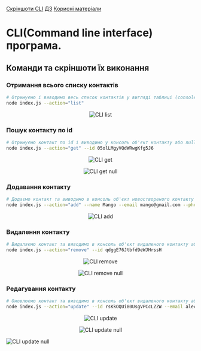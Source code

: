 [Скріншоти CLI](./README.md)
[ДЗ](./HomeWorkTask.md)
[Корисні матеріали](./INFO.md)

# CLI(Command line interface) програма.
## Команди та скріншоти їх виконання

### Отримання всього списку контактів

```bash
# Отримуємо і виводимо весь список контактів у вигляді таблиці (console.table)
node index.js --action="list"
```

<p align="center">
<img src="https://i.ibb.co/ngCPJBQ/list.png" alt="CLI list" />
</p>

### Пошук контакту по id

```bash
# Отримуємо контакт по id і виводимо у консоль об'єкт контакту або null, якщо контакту з таким id не існує.
node index.js --action="get" --id 05olLMgyVQdWRwgKfg5J6
```

<p align="center">
<img src="https://i.ibb.co/mb6X15j/get.png" alt="CLI get" />
</p>

<p align="center">
<img src="https://i.ibb.co/wdZ0bFd/get2.png" alt="CLI get null" />
</p>

### Додавання контакту

```bash
# Додаємо контакт та виводимо в консоль об'єкт новоствореного контакту
node index.js --action="add" --name Mango --email mango@gmail.com --phone 322-22-22
```

<p align="center">
<img src="https://i.ibb.co/N67TS9S/add.png" alt="CLI add" />
</p>


### Видалення контакту

```bash
# Видаляємо контакт та виводимо в консоль об'єкт видаленого контакту або null, якщо контакту з таким id не існує.
node index.js --action="remove" --id qdggE76Jtbfd9eWJHrssH
```

<p align="center">
<img src="https://i.ibb.co/Wv22wk8/remove.png" alt="CLI remove" />
</p>

<p align="center">
<img src="https://i.ibb.co/Ldqhmwc/remove2.png" alt="CLI remove null" />
</p>


### Редагування контакту
```bash
# Оновлюємо контакт та виводимо в консоль об'єкт видаленого контакту або null, якщо контакту з таким id не існує.
node index.js --action="update" --id rsKkOQUi80UsgVPCcLZZW --email alec.howard@Nulla.com
```

<p align="center">
<img src="https://i.ibb.co/G0sbr5n/update.png" alt="CLI update" />
</p>

<p align="center">
<img src="https://i.ibb.co/VmZTdLd/update2.png" alt="CLI update null" />
</p>

![CLI update null](https://i.ibb.co/VmZTdLd/update2.png "CLI update null")

<!-- <img src="https://i.ibb.co/N67TS9S/add.png" alt="add" border="0">
<img src="https://i.ibb.co/mb6X15j/get.png" alt="get" border="0">
<img src="https://i.ibb.co/wdZ0bFd/get2.png" alt="get2" border="0">
<img src="https://i.ibb.co/ngCPJBQ/list.png" alt="list" border="0">
<img src="https://i.ibb.co/Wv22wk8/remove.png" alt="remove" border="0">
<img src="https://i.ibb.co/Ldqhmwc/remove2.png" alt="remove2" border="0">
<img src="https://i.ibb.co/G0sbr5n/update.png" alt="update" border="0">
<img src="https://i.ibb.co/VmZTdLd/update2.png" alt="update2" border="0"> -->